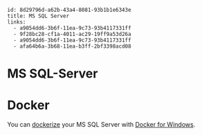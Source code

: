 ```
id: 8d29796d-a62b-43a4-8081-93b1b1e6343e
title: MS SQL Server
links:
  - a9054dd6-3b6f-11ea-9c73-93b4117331ff
  - 9f28bc28-cf1a-4011-ac29-19ff9a53d26a
  - a9054dd6-3b6f-11ea-9c73-93b4117331ff
  - afa64b6a-3b68-11ea-b3ff-2bf3398acd08
```

# MS SQL-Server



# Docker

You can [dockerize][1] your MS SQL Server with [Docker for Windows][2].

[1]: https://hub.docker.com/_/microsoft-mssql-server 
[2]: https://docs.docker.com/docker-for-windows/install/ 
